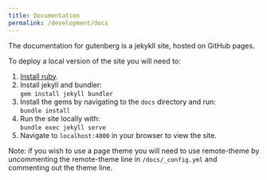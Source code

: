 ```yaml
---
title: Documentation
permalink: /development/docs
---
```


The documentation for gutenberg is a jekykll site, hosted on GitHub pages.

To deploy a local version of the site you will need to:

1. [Install ruby](https://jekyllrb.com/docs/installation/).  
2. Install jekyll and bundler:  
`gem install jekyll bundler`
3. Install the gems by navigating to the `docs` directory and run:  
   `bundle install`
4. Run the site locally with:  
   `bundle exec jekyll serve`
5. Navigate to `localhost:4000` in your browser to view the site.  

Note: if you wish to use a page theme you will need to use remote-theme by uncommenting the remote-theme line in `/docs/_config.yml` and commenting out the theme line.